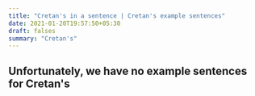 ```yaml
---
title: "Cretan's in a sentence | Cretan's example sentences"
date: 2021-01-20T19:57:50+05:30
draft: falses
summary: "Cretan's"
---
```

## Unfortunately, we have no example sentences for Cretan's                 
